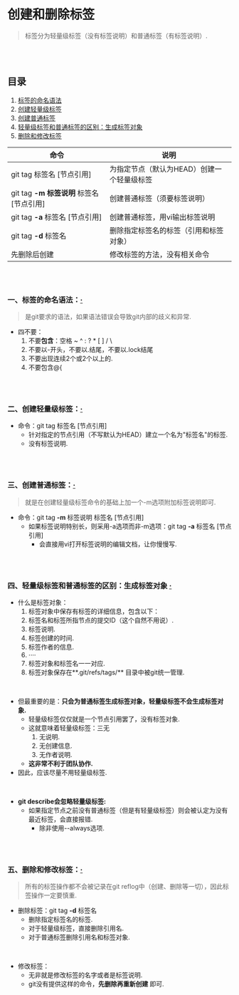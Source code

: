 # 创建和删除标签
> 标签分为轻量级标签（没有标签说明）和普通标签（有标签说明）.

<br><br>

## 目录

1. [标签的命名语法](#一标签的命名语法)
2. [创建轻量级标签](#二创建轻量级标签)
3. [创建普通标签](#三创建普通标签)
4. [轻量级标签和普通标签的区别：生成标签对象](#四轻量级标签和普通标签的区别生成标签对象--)
4. [删除和修改标签](#五删除和修改标签)

| 命令 | 说明 |
| --- | --- |
| git tag 标签名 [节点引用] | 为指定节点（默认为HEAD）创建一个轻量级标签 |
| git tag **-m 标签说明** 标签名 [节点引用] | 创建普通标签（须要标签说明）|
| git tag **-a** 标签名 [节点引用] | 创建普通标签，用vi输出标签说明 |
| git tag **-d** 标签名 | 删除指定标签名的标签（引用和标签对象）|
| 先删除后创建 | 修改标签的方法，没有相关命令 |

<br><br>

### 一、标签的命名语法：[·](#目录)
> 是git要求的语法，如果语法错误会导致git内部的歧义和异常.

- 四不要：
  1. 不要**包含**：空格 ~ ^ : ? \* [ ] / \\
  2. 不要以\-开头，不要以.结尾，不要以.lock结尾
  3. 不要出现连续2个或2个以上的.
  4. 不要包含@{

<br><br>

### 二、创建轻量级标签：[·](#目录)

- 命令：git tag 标签名 [节点引用]
  - 针对指定的节点引用（不写默认为HEAD）建立一个名为"标签名"的标签.
  - 没有标签说明.

<br><br>

### 三、创建普通标签：[·](#目录)
> 就是在创建轻量级标签命令的基础上加一个-m选项附加标签说明即可.

- 命令：git tag **-m** 标签说明 标签名 [节点引用]
  - 如果标签说明特别长，则采用-a选项而非-m选项：git tag **-a** 标签名 [节点引用]
    - 会直接用vi打开标签说明的编辑文档，让你慢慢写.

<br><br>

### 四、轻量级标签和普通标签的区别：生成标签对象  [·](#目录)

- 什么是标签对象：
  1. 标签对象中保存有标签的详细信息，包含以下：
    1. 标签名和标签所指节点的提交ID（这个自然不用说）.
    2. 标签说明.
    3. 标签创建的时间.
    4. 标签作者的信息.
    5. ····
  2. 标签对象和标签名一一对应.
  3. 标签对象保存在**.git/refs/tags/** 目录中被git统一管理.

<br>

- 但最重要的是：**只会为普通标签生成标签对象，轻量级标签不会生成标签对象.**
  - 轻量级标签仅仅就是一个节点引用罢了，没有标签对象.
  - 这就意味着轻量级标签：三无
    1. 无说明.
    2. 无创建信息.
    3. 无作者说明.
  - **这非常不利于团队协作.**
- 因此，应该尽量不用轻量级标签.

<br>

- **git describe会忽略轻量级标签:**
  - 如果指定节点之前没有普通标签（但是有轻量级标签）则会被认定为没有最近标签，会直接报错.
    - 除非使用--always选项.

<br><br>

### 五、删除和修改标签：[·](#目录)
> 所有的标签操作都不会被记录在git reflog中（创建、删除等一切），因此标签操作一定要慎重.

- 删除标签：git tag **-d** 标签名
  - 删除指定标签名的标签.
  - 对于轻量级标签，直接删除引用名.
  - 对于普通标签删除引用名和标签对象.

<br>

- 修改标签：
  - 无非就是修改标签的名字或者是标签说明.
  - git没有提供这样的命令，**先删除再重新创建** 即可.
